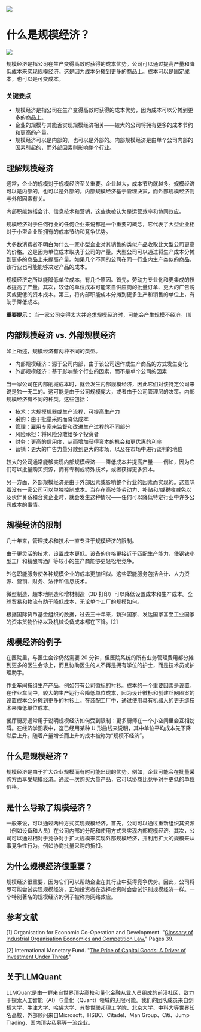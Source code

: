 ![](https://fastly.jsdelivr.net/gh/bucketio/img11@main/2024/10/21/1729466068183-23134fce-3131-4262-b18c-f378d71af4f6.gif)
# 什么是规模经济？
![](https://fastly.jsdelivr.net/gh/bucketio/img9@main/2024/10/20/1729465031968-b3c8959e-1d37-4b8a-91b1-b0b0dfe25143.png)

规模经济是指公司在生产变得高效时获得的成本优势。公司可以通过提高产量和降低成本来实现规模经济。这是因为成本分摊到更多的商品上。成本可以是固定成本，也可以是可变成本。

### 关键要点

- 规模经济是指公司在生产变得高效时获得的成本优势，因为成本可以分摊到更多的商品上。
- 企业的规模与其能否实现规模经济相关——较大的公司将拥有更多的成本节约和更高的产量。
- 规模经济可以是内部的，也可以是外部的。内部规模经济是由单个公司内部的因素引起的，而外部因素则影响整个行业。

## 理解规模经济

通常，企业的规模对于规模经济至关重要。企业越大，成本节约就越多。规模经济可以是内部的，也可以是外部的。内部规模经济基于管理决策，而外部规模经济则与外部因素有关。

内部职能包括会计、信息技术和营销，这些也被认为是运营效率和协同效应。

规模经济对于任何行业的任何企业来说都是一个重要的概念，它代表了大型企业相对于小型企业所拥有的成本节约和竞争优势。

大多数消费者不明白为什么一家小型企业对其销售的类似产品收取比大型公司更高的价格。这是因为单位成本取决于公司的产量。大型公司可以通过将生产成本分摊到更多的商品上来提高产量。如果几个不同的公司在同一行业内生产类似的商品，该行业也可能能够决定产品的成本。

规模经济之所以能降低单位成本，有几个原因。首先，劳动力专业化和更集成的技术提高了产量。其次，较低的单位成本可能来自供应商的批量订单、更大的广告购买或更低的资本成本。第三，将内部职能成本分摊到更多生产和销售的单位上，有助于降低成本。

**重要提示：** 当一家公司变得太大并追求规模经济时，可能会产生规模不经济。[1]

## 内部规模经济 vs. 外部规模经济

如上所述，规模经济有两种不同的类型。

- 内部规模经济：源于公司内部，由于该公司运作或生产商品的方式发生变化
- 外部规模经济：基于影响整个行业的因素，而不是单个公司的因素

当一家公司在内部削减成本时，就会发生内部规模经济，因此它们对该特定公司来说是独一无二的。这可能是由于公司规模庞大，或者由于公司管理层的决策。内部规模经济有不同的种类。这些包括：

- 技术：大规模机器或生产流程，可提高生产力
- 采购：由于批量采购而降低成本
- 管理：雇用专家来监督和改进生产过程的不同部分
- 风险承担：将风险分散给多个投资者
- 财务：更高的信用度，从而增加获得资本的机会和更优惠的利率
- 营销：更大的广告力量分散到更大的市场，以及在市场中进行谈判的地位

较大的公司通常能够实现内部规模经济——降低成本并提高产量——例如，因为它们可以批量购买资源，拥有专利或特殊技术，或者获得更多资本。

另一方面，外部规模经济是由于外部因素或影响整个行业的因素而实现的。这意味着没有一家公司可以单独控制成本。当存在高技能劳动力、补贴和/或税收减免以及伙伴关系和合资企业时，就会发生这种情况——任何可以降低特定行业中许多公司成本的事情。

## 规模经济的限制

几十年来，管理技术和技术一直专注于规模经济的限制。

由于更灵活的技术，设置成本更低。设备的价格更接近于匹配生产能力，使钢铁小型工厂和精酿啤酒厂等较小的生产商能够更轻松地竞争。

外包职能服务使各种规模企业的成本更加相似。这些职能服务包括会计、人力资源、营销、财务、法律和信息技术。

微型制造、超本地制造和增材制造（3D 打印）可以降低设置成本和生产成本。全球贸易和物流有助于降低成本，无论单个工厂的规模如何。

根据国际货币基金组织的数据，过去三十年来，新兴国家、发达国家甚至工业国家的资本货物价格以及机械设备成本都在下降。[2]

## 规模经济的例子

在医院里，与医生会诊仍然需要 20 分钟，但医院系统的所有业务管理费用都分摊到更多的医生会诊上，而且协助医生的人不再是拥有学位的护士，而是技术员或护理助手。

作业车间按组生产产品，例如带有公司徽标的衬衫。成本的一个重要因素是设置。在作业车间中，较大的生产运行会降低单位成本，因为设计徽标和创建丝网图案的设置成本会分摊到更多的衬衫上。在装配工厂中，通过使用具有机器人的更无缝技术来降低单位成本。

餐厅厨房通常用于说明规模经济如何受到限制：更多厨师在一个小空间里会互相妨碍。在经济学图表中，这已经用某种 U 形曲线来说明，其中单位平均成本先下降然后上升。随着产量增长而上升的成本被称为“规模不经济”。

## 什么是规模经济？

规模经济是由于扩大企业规模而有时可能出现的优势。例如，企业可能会在批量采购方面享受规模经济。通过一次购买大量产品，它可以协商比竞争对手更低的单位价格。

## 是什么导致了规模经济？

一般来说，可以通过两种方式实现规模经济。首先，公司可以通过重新组织其资源（例如设备和人员）在公司内部的分配和使用方式来实现内部规模经济。其次，公司可以通过相对于竞争对手扩大规模来实现外部规模经济，并利用扩大的规模来从事竞争性行为，例如协商批量采购的折扣。

## 为什么规模经济很重要？

规模经济很重要，因为它们可以帮助企业在其行业中获得竞争优势。因此，公司将尽可能尝试实现规模经济，正如投资者在选择投资时会尝试识别规模经济一样。一个特别著名的规模经济的例子被称为网络效应。

## 参考文献

[1] Organisation for Economic Co-Operation and Development. "[Glossary of Industrial Organisation Economics and Competition Law](https://www.oecd.org/regreform/sectors/2376087.pdf)," Pages 39.

[2] International Monetary Fund. "[The Price of Capital Goods: A Driver of Investment Under Threat](https://www.imf.org/en/Publications/WP/Issues/2019/06/29/The-Price-of-Capital-Goods-A-Driver-of-Investment-Under-Threat-46948)."
## 关于LLMQuant
LLMQuant是由一群来自世界顶尖高校和量化金融从业人员组成的前沿社区，致力于探索人工智能（AI）与量化（Quant）领域的无限可能。我们的团队成员来自剑桥大学、牛津大学、哈佛大学、苏黎世联邦理工学院、北京大学、中科大等世界知名高校，外部顾问来自Microsoft、HSBC、Citadel、Man Group、Citi、Jump Trading、国内顶尖私募等一流企业。
